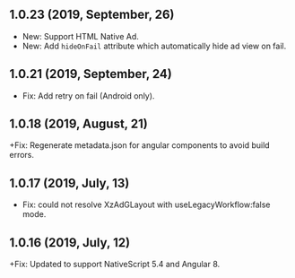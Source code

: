 ## 1.0.23 (2019, September, 26)
+ New: Support HTML Native Ad.
+ New: Add `hideOnFail` attribute which automatically hide ad view on fail. 

## 1.0.21 (2019, September, 24)
+ Fix: Add retry on fail (Android only).

## 1.0.18 (2019, August, 21)
+Fix: Regenerate metadata.json for angular components to avoid build errors.

## 1.0.17 (2019, July, 13)
+ Fix: could not resolve XzAdGLayout with useLegacyWorkflow:false mode. 

## 1.0.16 (2019, July, 12)
+Fix: Updated to support NativeScript 5.4 and Angular 8.


